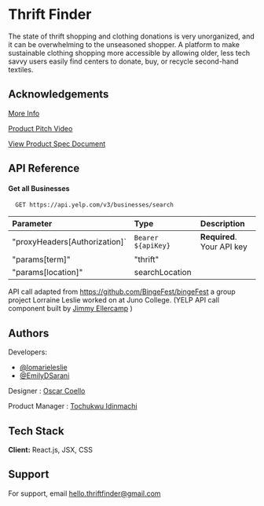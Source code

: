 
# Thrift Finder

The state of thrift shopping and clothing donations is very unorganized, and it can be overwhelming to the unseasoned shopper. A platform to make sustainable clothing shopping more accessible by allowing older, less tech savvy users easily find centers to donate, buy, or recycle second-hand textiles. 

## Acknowledgements

[More Info](https://www.joincolab.io/projects/thrift-finder)

[Product Pitch Video](https://www.youtube.com/watch?v=Kku6j5WriHE)

[View Product Spec Document](https://docs.google.com/document/d/1u4qCYVvYhFgNcKojlelL_qh9j8xH2LC0OGhqGWwX7Wg/edit)
## API Reference

#### Get all Businesses

```http
  GET https://api.yelp.com/v3/businesses/search
```

| Parameter | Type     | Description                |
| :-------- | :------- | :------------------------- |
| "proxyHeaders[Authorization]` | `Bearer ${apiKey}` | **Required**. Your API key |
| "params[term]" | "thrift" |
| "params[location]" | searchLocation | 



API call adapted from https://github.com/BingeFest/bingeFest a group project Lorraine Leslie worked on at Juno College. (YELP API call component built by [Jimmy Ellercamp](https://github.com/JimmyEllercamp) )
## Authors

Developers:

- [@lomarieleslie](https://github.com/lomarieleslie)
- [@EmilyDSarani](https://github.com/EmilyDSarani)

Designer : [Oscar Coello](https://www.oscarjosecoello.com/)

Product Manager : [Tochukwu Idinmachi](https://www.linkedin.com/in/tochukwu-idinmachi-mba-pmp%C2%AE-476b2115/)



## Tech Stack

**Client:** React.js, JSX, CSS



## Support

For support, email hello.thriftfinder@gmail.com


